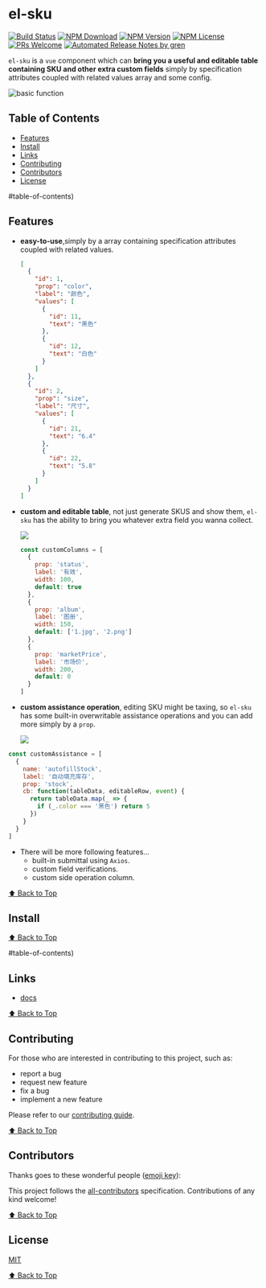 # el-sku

[![Build Status](https://badgen.net/travis/lee/el-sku/master)](https://travis-ci.com/lee/el-sku)
[![NPM Download](https://badgen.net/npm/dm/@lee/el-sku)](https://www.npmjs.com/package/@lee/el-sku)
[![NPM Version](https://badge.fury.io/js/%40lee%2Fel-sku.svg)](https://www.npmjs.com/package/@lee/el-sku)
[![NPM License](https://badgen.net/npm/license/@lee/el-sku)](https://github.com/lee/el-sku/blob/master/LICENSE)
[![PRs Welcome](https://img.shields.io/badge/PRs-welcome-brightgreen.svg)](https://github.com/lee/el-sku/pulls)
[![Automated Release Notes by gren](https://img.shields.io/badge/%F0%9F%A4%96-release%20notes-00B2EE.svg)](https://github-tools.github.io/github-release-notes/)

`el-sku` is a `vue` component which can **bring you a useful and editable table containing SKU and other extra custom fields** simply by specification attributes coupled with related values array and some config.

![basic function](https://lee-img-bed.oss-cn-shenzhen.aliyuncs.com/el-sku.png)

## Table of Contents

- [Features](#features)
- [Install](#install)
- [Links](#links)
- [Contributing](#contributing)
- [Contributors](#contributors)
- [License](#license)

#table-of-contents)

## Features

- **easy-to-use**,simply by a array containing specification attributes coupled with related values.

  ```json
  [
    {
      "id": 1,
      "prop": "color",
      "label": "颜色",
      "values": [
        {
          "id": 11,
          "text": "黑色"
        },
        {
          "id": 12,
          "text": "白色"
        }
      ]
    },
    {
      "id": 2,
      "prop": "size",
      "label": "尺寸",
      "values": [
        {
          "id": 21,
          "text": "6.4"
        },
        {
          "id": 22,
          "text": "5.8"
        }
      ]
    }
  ]
  ```

* **custom and editable table**, not just generate SKUS and show them, `el-sku` has the ability to bring you whatever extra field you wanna collect.

  ![](https://lee-img-bed.oss-cn-shenzhen.aliyuncs.com/el-sku-custom-column.png)

  ```javascript
  const customColumns = [
    {
      prop: 'status',
      label: '有效',
      width: 100,
      default: true
    },
    {
      prop: 'album',
      label: '图册',
      width: 150,
      default: ['1.jpg', '2.png']
    },
    {
      prop: 'marketPrice',
      label: '市场价',
      width: 200,
      default: 0
    }
  ]
  ```

- **custom assistance operation**, editing SKU might be taxing, so `el-sku` has some built-in overwritable assistance operations and you can add more simply by a `prop`.

  ![](https://lee-img-bed.oss-cn-shenzhen.aliyuncs.com/el-sku-custom-assistance.png)

```javascript
const customAssistance = [
  {
    name: 'autofillStock',
    label: '自动填充库存',
    prop: 'stock',
    cb: function(tableData, editableRow, event) {
      return tableData.map(_ => {
        if (_.color === '黑色') return 5
      })
    }
  }
]
```

- There will be more following features...
  - built-in submittal using `Axios`.
  - custom field verifications.
  - custom side operation column.

[⬆ Back to Top](#table-of-contents)

## Install

[⬆ Back to Top](#table-of-contents)

#table-of-contents)

## Links

- [docs](https://lee.github.io/el-sku/)

[⬆ Back to Top](#table-of-contents)

## Contributing

For those who are interested in contributing to this project, such as:

- report a bug
- request new feature
- fix a bug
- implement a new feature

Please refer to our [contributing guide](https://github.com/FEMessage/.github/blob/master/CONTRIBUTING.md).

[⬆ Back to Top](#table-of-contents)

## Contributors

Thanks goes to these wonderful people ([emoji key](https://allcontributors.org/docs/en/emoji-key)):

<!-- ALL-CONTRIBUTORS-LIST:START - Do not remove or modify this section -->
<!-- prettier-ignore -->
<!-- ALL-CONTRIBUTORS-LIST:END -->

This project follows the [all-contributors](https://github.com/all-contributors/all-contributors) specification. Contributions of any kind welcome!

[⬆ Back to Top](#table-of-contents)

## License

[MIT](./LICENSE)

[⬆ Back to Top](#table-of-contents)
